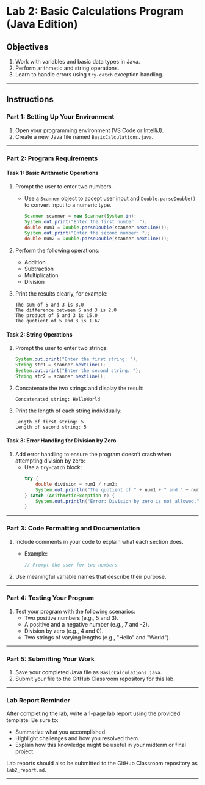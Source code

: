 # **Lab 2: Basic Calculations Program (Java Edition)**

## **Objectives**
1. Work with variables and basic data types in Java.
2. Perform arithmetic and string operations.
3. Learn to handle errors using `try-catch` exception handling.

---

## **Instructions**

### **Part 1: Setting Up Your Environment**
1. Open your programming environment (VS Code or IntelliJ).
2. Create a new Java file named `BasicCalculations.java`.

---

### **Part 2: Program Requirements**

#### **Task 1: Basic Arithmetic Operations**
1. Prompt the user to enter two numbers.
    - Use a `Scanner` object to accept user input and `Double.parseDouble()` to convert input to a numeric type.
      ```java
      Scanner scanner = new Scanner(System.in);
      System.out.print("Enter the first number: ");
      double num1 = Double.parseDouble(scanner.nextLine());
      System.out.print("Enter the second number: ");
      double num2 = Double.parseDouble(scanner.nextLine());
      ```

2. Perform the following operations:
    - Addition
    - Subtraction
    - Multiplication
    - Division

3. Print the results clearly, for example:
    ```
    The sum of 5 and 3 is 8.0
    The difference between 5 and 3 is 2.0
    The product of 5 and 3 is 15.0
    The quotient of 5 and 3 is 1.67
    ```

#### **Task 2: String Operations**
1. Prompt the user to enter two strings:
    ```java
    System.out.print("Enter the first string: ");
    String str1 = scanner.nextLine();
    System.out.print("Enter the second string: ");
    String str2 = scanner.nextLine();
    ```

2. Concatenate the two strings and display the result:
    ```
    Concatenated string: HelloWorld
    ```

3. Print the length of each string individually:
    ```
    Length of first string: 5
    Length of second string: 5
    ```

#### **Task 3: Error Handling for Division by Zero**
1. Add error handling to ensure the program doesn’t crash when attempting division by zero:
    - Use a `try-catch` block:
      ```java
      try {
          double division = num1 / num2;
          System.out.println("The quotient of " + num1 + " and " + num2 + " is " + division);
      } catch (ArithmeticException e) {
          System.out.println("Error: Division by zero is not allowed.");
      }
      ```

---

### **Part 3: Code Formatting and Documentation**
1. Include comments in your code to explain what each section does.
    - Example:
      ```java
      // Prompt the user for two numbers
      ```

2. Use meaningful variable names that describe their purpose.

---

### **Part 4: Testing Your Program**
1. Test your program with the following scenarios:
    - Two positive numbers (e.g., 5 and 3).
    - A positive and a negative number (e.g., 7 and -2).
    - Division by zero (e.g., 4 and 0).
    - Two strings of varying lengths (e.g., "Hello" and "World").

---

### **Part 5: Submitting Your Work**
1. Save your completed Java file as `BasicCalculations.java`.
2. Submit your file to the GitHub Classroom repository for this lab.

---

### **Lab Report Reminder**
After completing the lab, write a 1-page lab report using the provided template. Be sure to:
- Summarize what you accomplished.
- Highlight challenges and how you resolved them.
- Explain how this knowledge might be useful in your midterm or final project.

Lab reports should also be submitted to the GitHub Classroom repository as `lab2_report.md`.

---